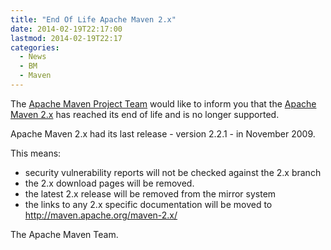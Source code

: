 ```yaml
---
title: "End Of Life Apache Maven 2.x"
date: 2014-02-19T22:17:00
lastmod: 2014-02-19T22:17
categories:
  - News
  - BM
  - Maven
---
```

The [Apache Maven Project Team](http://maven.apache.org/team-list.html) would like to inform you 
that the [Apache Maven 2.x](http://maven.apache.org/maven-2.x-eol.html) has reached its end of life 
and is no longer supported.

Apache Maven 2.x had its last release - version 2.2.1 - in November 2009.

This means:

 * security vulnerability reports will not be checked against the 2.x branch
 * the 2.x download pages will be removed.
 * the latest 2.x release will be removed from the mirror system
 * the links to any 2.x specific documentation will be moved to http://maven.apache.org/maven-2.x/

The Apache Maven Team.
